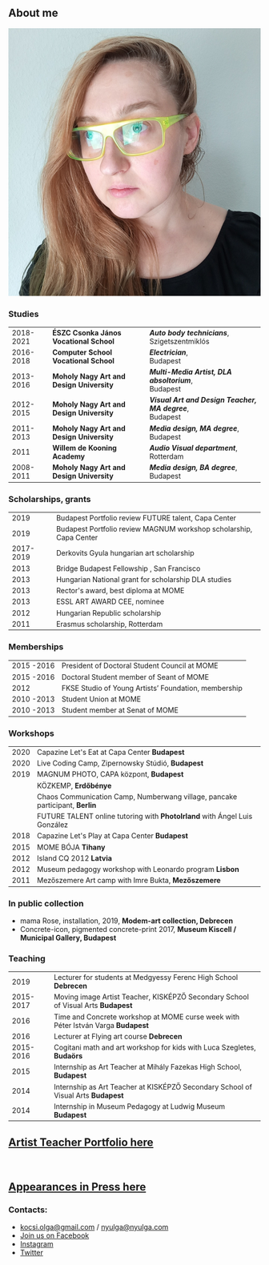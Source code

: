 ## About me

![_parallax(side)](olga.jpg)

### Studies

|   |   |   |
| - | - | - |
| 2018-2021 | **ÉSZC Csonka János Vocational School** | ***Auto body technicians***,<br>Szigetszentmiklós |
| 2016-2018 | **Computer School Vocational School** | ***Electrician***,<br>Budapest |
| 2013-2016 | **Moholy Nagy Art and Design University** | ***Multi-Media Artist, DLA absoltorium***,<br> Budapest |
| 2012-2015 | **Moholy Nagy Art and Design University** | ***Visual Art and Design Teacher, MA degree***,<br> Budapest |
| 2011- 2013 | **Moholy Nagy Art and Design University** | ***Media design, MA degree***,<br>Budapest |
| 2011 | **Willem de Kooning Academy** | ***Audio Visual department***,<br>Rotterdam
| 2008-2011 | **Moholy Nagy Art and Design University** | ***Media design, BA degree***,<br>Budapest |

### Scholarships, grants

|   |   |
| - | - |
| 2019 | Budapest Portfolio review FUTURE  talent, Capa Center |
| 2019 | Budapest Portfolio review MAGNUM workshop scholarship, Capa Center |
| 2017-2019 |	Derkovits Gyula hungarian art scholarship |
| 2013 | Bridge Budapest Fellowship , San Francisco |
| 2013 | Hungarian National grant for scholarship DLA studies |
| 2013 | Rector's award,  best diploma at MOME  |
| 2013 | ESSL ART AWARD CEE, nominee |
| 2012 | Hungarian Republic scholarship |
| 2011 | Erasmus scholarship, Rotterdam |

### Memberships
|   |   |
| - | - |
| 2015 -2016| President of Doctoral Student Council at MOME |
| 2015 -2016| Doctoral Student member of Seant of MOME |
| 2012 | FKSE Studio of Young Artists’ Foundation, membership |
| 2010 -2013| Student Union at MOME |
| 2010 -2013| Student member at Senat of MOME|



### Workshops

| | |
|-|-|
| 2020 | Capazine Let's Eat at Capa Center **Budapest** |
| 2020 | Live Coding Camp, Zipernowsky Stúdió, **Budapest** |
| 2019 | MAGNUM PHOTO, CAPA központ, **Budapest** |
|  | KÖZKEMP, **Erdőbénye** |
|  | Chaos Communication Camp, Numberwang village, pancake participant, **Berlin** |
|  | FUTURE TALENT  online tutoring with **PhotoIrland** with Ángel Luis González |
| 2018 | Capazine Let's Play at Capa Center **Budapest** |
| 2015 | MOME BÓJA **Tihany** |
| 2012 | Island CQ 2012 **Latvia** |
| 2012 | Museum pedagogy workshop with Leonardo program **Lisbon** |
| 2011 | Mezőszemere Art camp with Imre Bukta, **Mezőszemere** |

### In public collection

* mama Rose, installation,  2019, **Modem-art collection, Debrecen**
* Concrete-icon, pigmented concrete-print 2017, **Museum Kiscell / Municipal Gallery, Budapest**


### Teaching

| | |
|-|-|
| 2019 | Lecturer for students at Medgyessy Ferenc High School **Debrecen** |
| 2015-2017 | Moving image Artist Teacher, KISKÉPZŐ Secondary School of Visual Arts  **Budapest** | 
| 2016 | Time and Concrete workshop at MOME curse week with Péter István Varga **Budapest** |
| 2016 | Lecturer at  Flying art course **Debrecen** |
| 2015-2016 | Cogitani math and art workshop for kids with Luca Szegletes, **Budaörs** |
| 2015 | Internship as Art Teacher at Mihály Fazekas High School, **Budapest** |
| 2014 | Internship as Art Teacher at KISKÉPZŐ Secondary School of Visual Arts **Budapest** |
| 2014 | Internship in Museum Pedagogy at Ludwig Museum **Budapest** |

## [Artist Teacher Portfolio here](https://issuu.com/heldin/docs/kocsi_olga_portfolio_tanar_kicsi_ma)
<br>

## [Appearances in Press here](/c/press)
<!-- <nextmd href="/c/press"> -->

### Contacts:

* kocsi.olga@gmail.com / nyulga@nyulga.com
* [Join us on Facebook](https://web.facebook.com/Holy0lga)
* [Instagram](https://www.instagram.com/holy_olga/)
* [Twitter](https://twitter.com/nyulga)